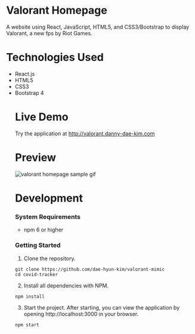 # Valorant Homepage
A website using React, JavaScript, HTML5, and CSS3/Bootstrap to display Valorant, a new fps by Riot Games.

# Technologies Used
<ul>
  <li>React.js</li>
  <li>HTML5</li>
  <li>CSS3</li>
  <li>Bootstrap 4</li>

  # Live Demo
Try the application at <a href="http://valorant.danny-dae-kim.com/">http://valorant.danny-dae-kim.com</a>

# Preview
<div class="center-img">
  <img src="./src/assets/sample.gif" alt="valorant homepage sample gif">
</div>

# Development
### System Requirements
- npm 6 or higher

### Getting Started
1. Clone the repository.

  ```shell
  git clone https://github.com/dae-hyun-kim/valorant-mimic
  cd covid-tracker
  ```

2. Install all dependencies with NPM.
  ```shell
  npm install
  ```

3. Start the project. After starting, you can view the application by opening http://localhost:3000 in your browser.

  ```shell
  npm start
  ```

